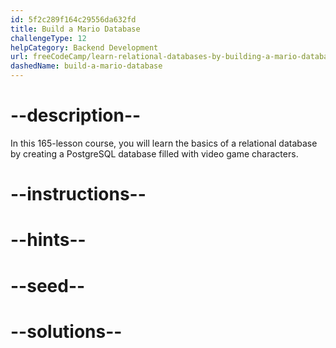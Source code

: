 ```yaml
---
id: 5f2c289f164c29556da632fd
title: Build a Mario Database
challengeType: 12
helpCategory: Backend Development
url: freeCodeCamp/learn-relational-databases-by-building-a-mario-database
dashedName: build-a-mario-database
---
```


# --description--

In this 165-lesson course, you will learn the basics of a relational database by creating a PostgreSQL database filled with video game characters.

# --instructions--

# --hints--

# --seed--

# --solutions--
